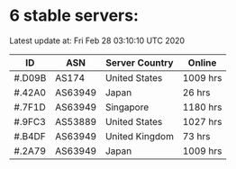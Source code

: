 # 6 stable servers:

Latest update at: Fri Feb 28 03:10:10 UTC 2020

| ID | ASN | Server Country | Online |
| -- | --- | -------------- | ------ |
| #.D09B | AS174 | United States | 1009 hrs |
| #.42A0 | AS63949 | Japan | 26 hrs |
| #.7F1D | AS63949 | Singapore | 1180 hrs |
| #.9FC3 | AS53889 | United States | 1027 hrs |
| #.B4DF | AS63949 | United Kingdom | 73 hrs |
| #.2A79 | AS63949 | Japan | 1009 hrs |


